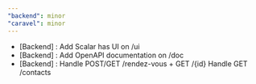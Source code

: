 ```yaml
---
"backend": minor
"caravel": minor
---
```


- [Backend] : Add Scalar has UI on /ui
- [Backend] : Add OpenAPI documentation on /doc
- [Backend] : Handle POST/GET /rendez-vous + GET /{id} Handle GET /contacts
